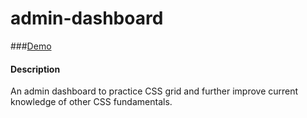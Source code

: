 # admin-dashboard

###[Demo](https://kengyn.github.io/admin-dashboard/)

#### Description
An admin dashboard to practice CSS grid and further improve current knowledge of other CSS fundamentals.

